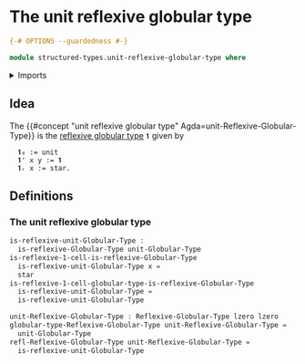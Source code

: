 # The unit reflexive globular type

```agda
{-# OPTIONS --guardedness #-}

module structured-types.unit-reflexive-globular-type where
```

<details><summary>Imports</summary>

```agda
open import foundation.unit-type
open import foundation.universe-levels

open import structured-types.reflexive-globular-types
open import structured-types.unit-globular-type
```

</details>

## Idea

The
{{#concept "unit reflexive globular type" Agda=unit-Reflexive-Globular-Type}} is
the [reflexive globular type](structured-types.reflexive-globular-types.md) `𝟏`
given by

```text
  𝟏₀ := unit
  𝟏' x y := 𝟏
  𝟏ᵣ x := star.
```

## Definitions

### The unit reflexive globular type

```agda
is-reflexive-unit-Globular-Type :
  is-reflexive-Globular-Type unit-Globular-Type
is-reflexive-1-cell-is-reflexive-Globular-Type
  is-reflexive-unit-Globular-Type x =
  star
is-reflexive-1-cell-globular-type-is-reflexive-Globular-Type
  is-reflexive-unit-Globular-Type =
  is-reflexive-unit-Globular-Type

unit-Reflexive-Globular-Type : Reflexive-Globular-Type lzero lzero
globular-type-Reflexive-Globular-Type unit-Reflexive-Globular-Type =
  unit-Globular-Type
refl-Reflexive-Globular-Type unit-Reflexive-Globular-Type =
  is-reflexive-unit-Globular-Type
```
